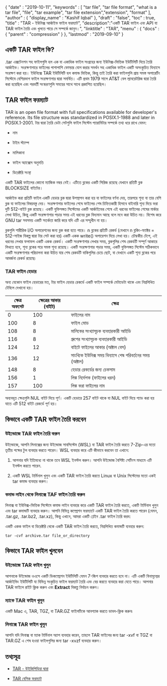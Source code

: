 {
  "date" : "2019-10-11",
  "keywords" : [ "tar file", "tar file format", "what is a tar file", "file", "tar example", "tar file extension","extension", "format" ],
  "author" : {
    "display_name" : "Kashif Iqbal"
},
  "draft" : "false",
  "toc" : true,
  "title" : "TAR - ইউনিক্স আর্কাইভ ফাইল ফরম্যাট",
  "description":"একটি TAR ফাইল এবং API যা TAR ফাইল তৈরি এবং খুলতে পারে সে সম্পর্কে জানুন।",
  "linktitle" : "TAR",
  "menu" : {
    "docs" : {
      "parent" : "compression"
}
},
  "lastmod" : "2019-09-10"
}

## একটি TAR ফাইল কি?

.tar এক্সটেনশন সহ ফাইলগুলি হল এক বা একাধিক ফাইল সংগ্রহের জন্য ইউনিক্স-ভিত্তিক ইউটিলিটি দিয়ে তৈরি আর্কাইভ। সংরক্ষণাগারে ফাইলের পাশাপাশি ফোল্ডার যোগ করার সমর্থন সহ একাধিক ফাইল একটি অসংকুচিত বিন্যাসে সংরক্ষণ করা হয়। ইউনিক্সে TAR ইউটিলিটি হল কমান্ড ভিত্তিক, কিন্তু তাই তৈরি করা ফাইলগুলি প্রায় সমস্ত অপারেটিং সিস্টেমে বেশিরভাগ ফাইল সংরক্ষণাগার দ্বারা সমর্থিত। এটি প্রথম 1979 সালে AT&T বেল ল্যাবরেটরিজ দ্বারা তৈরি করা হয়েছিল এবং পরবর্তী সংস্করণগুলি সময়ের সাথে সাথে প্রকাশিত হয়েছিল।

## TAR ফাইল ফরম্যাট

TAR is an open file format with full specifications available for developer's reference. Its file structure was standardized in POSIX.1-1988 and later in POSIX.1-2001. টার দ্বারা তৈরি ডেটা সেটগুলি ফাইল সিস্টেম প্যারামিটার সম্পর্কে তথ্য ধরে রাখে যেমন:

* নাম

* টাইম স্ট্যাম্প

* মালিকানা

* ফাইল অ্যাক্সেস অনুমতি

* ডিরেক্টরি সংস্থা


একটি TAR ফাইলের কোনো ম্যাজিক নম্বর নেই। এটিতে ব্লকের একটি সিরিজ রয়েছে যেখানে প্রতিটি ব্লক BLOCKSIZE বাইটের।

আর্কাইভ করা প্রতিটি ফাইল একটি হেডার ব্লক দ্বারা উপস্থাপন করা হয় যা ফাইলের বর্ণনা দেয়, তারপরে শূন্য বা তার বেশি ব্লক যা ফাইলের বিষয়বস্তু দেয়। সংরক্ষণাগার ফাইলের শেষে ফাইলের শেষ চিহ্নিতকারী হিসাবে বাইনারি শূন্য দিয়ে ভরা দুটি 512-বাইট ব্লক রয়েছে। একটি যুক্তিসঙ্গত সিস্টেমের একটি আর্কাইভের শেষে এই ধরনের ফাইলের শেষের মার্কার লেখা উচিত, কিন্তু একটি সংরক্ষণাগার পড়ার সময় এই ধরনের ব্লক বিদ্যমান আছে বলে মনে করা উচিত নয়। বিশেষ করে GNU tar সবসময় একটি সতর্কতা জারি করে যদি এটি এর সম্মুখীন না হয়।

ব্লকগুলি শারীরিক I/O অপারেশনের জন্য ব্লক করা হতে পারে। n ব্লকের প্রতিটি রেকর্ড (যেখানে n ব্লকিং-ফ্যাক্টর = 512-সাইজ বিকল্প দ্বারা টার সেট করা হয়) একটি একক write() অপারেশন দিয়ে লেখা হয়। চৌম্বকীয় টেপে, এই ধরনের লেখার ফলাফল একটি একক রেকর্ড। একটি সংরক্ষণাগার লেখার সময়, ব্লকগুলির শেষ রেকর্ডটি সম্পূর্ণ আকারে লিখতে হবে, শূন্য ব্লকের পরে সমস্ত শূন্য রয়েছে। একটি সংরক্ষণাগার পড়ার সময়, একটি যুক্তিসঙ্গত সিস্টেম সঠিকভাবে একটি সংরক্ষণাগার পরিচালনা করা উচিত যার শেষ রেকর্ডটি বাকিগুলির চেয়ে ছোট, বা যেখানে একটি শূন্য ব্লকের পরে আবর্জনা রেকর্ড রয়েছে৷

### TAR ফাইল হেডার

অন্য যেকোন ফাইল হেডারের মত, টার ফাইল হেডার রেকর্ডে একটি ফাইল সম্পর্কে মেটাডেটা থাকে এবং নিম্নলিখিত টেবিলে দেখানো হয়।

|ক্ষেত্র অফসেট|ক্ষেত্রের আকার (বাইট)|ক্ষেত্র
---|---|---|
|0|100|ফাইলের নাম
|100|8|ফাইল মোড
|108|8|মালিকের সংখ্যাসূচক ব্যবহারকারী আইডি
|116|8|গ্রুপের সংখ্যাসূচক ব্যবহারকারী আইডি
|124|12|বাইটে ফাইলের আকার (অক্টাল বেস)
|136|12|সাংখ্যিক ইউনিক্স সময় বিন্যাসে শেষ পরিবর্তনের সময় (অক্টাল)
|148|8|হেডার রেকর্ডের জন্য চেকসাম
|156|1|লিঙ্ক নির্দেশক (ফাইলের ধরন)
|157|100|লিঙ্ক করা ফাইলের নাম

অব্যবহৃত ক্ষেত্রগুলি NUL বাইট দিয়ে পূর্ণ। একটি হেডারে 257 বাইট থাকে যা NUL বাইট দিয়ে প্যাড করা হয় যাতে এটি 512 বাইট রেকর্ডে পূর্ণ হয়।

## কিভাবে একটি TAR ফাইল তৈরি করবেন

### উইন্ডোজে TAR ফাইল তৈরি করুন

উইন্ডোজে, আপনি লিনাক্সের জন্য উইন্ডোজ সাবসিস্টেম (WSL) বা TAR ফাইল তৈরি করতে 7-Zip-এর মতো তৃতীয় পক্ষের টুল ব্যবহার করতে পারেন। WSL ব্যবহার করে এটি কীভাবে করবেন তা এখানে:

 1. আপনার যদি ইতিমধ্যে না থাকে তবে WSL ইনস্টল করুন। আপনি উইন্ডোজ বৈশিষ্ট্য সেটিংস মাধ্যমে এটি ইনস্টল করতে পারেন.

 1. একটি WSL টার্মিনাল খুলুন এবং একটি TAR ফাইল তৈরি করতে Linux বা Unix সিস্টেমের মতো একই tar কমান্ড ব্যবহার করুন।

### কমান্ড লাইন থেকে লিনাক্সে TAF ফাইল তৈরি করুন

লিনাক্স বা ইউনিক্স-ভিত্তিক সিস্টেমে কমান্ড লাইন ব্যবহার করে একটি TAR ফাইল তৈরি করতে, একটি টার্মিনাল খুলুন এবং tar কমান্ডটি ব্যবহার করুন। আপনি বিভিন্ন কম্প্রেশন ফরম্যাটে একটি TAR ফাইল তৈরি করতে পারেন (যেমন, .tar.gz, .tar.bz2, .tar.xz), কিন্তু এখানে, আমরা একটি প্লেইন .tar ফাইল তৈরি করব:

একটি একক ফাইল বা ডিরেক্টরি থেকে একটি TAR ফাইল তৈরি করতে, নিম্নলিখিত কমান্ডটি ব্যবহার করুন:

```
tar -cvf archive.tar file_or_directory
```

## কিভাবে TAR ফাইল খুলবেন

### উইন্ডোজে TAR ফাইল খুলুন

আপনাকে উইন্ডোজ ওএসে একটি ডিকম্প্রেশন ইউটিলিটি যেমন 7-জিপ ব্যবহার করতে হবে না। এটি একটি বিনামূল্যের আর্কাইভিং ইউটিলিটি যা বিভিন্ন সংকুচিত ফাইল ফরম্যাট তৈরি এবং বের করতে ব্যবহার করা যেতে পারে। আপনার TAR ফাইলে রাইট ক্লিক করুন এবং **Extract** বিকল্প নির্বাচন করুন।

### ম্যাকে TAR ফাইল খুলুন

একটি Mac এ, TAR, TGZ, বা TAR.GZ ফাইলটিকে আনপ্যাক করতে ডাবল-ক্লিক করুন৷

### লিনাক্সে TAR ফাইল খুলুন

আপনি যদি লিনাক্স বা ম্যাক টার্মিনাল অ্যাপ ব্যবহার করেন, তাহলে TAR ফাইলের জন্য tar -xvf বা TGZ বা TAR.GZ এ শেষ হওয়া ফাইলগুলির জন্য tar -xvzf ব্যবহার করুন।

## তথ্যসূত্র ##

* [TAR - উইকিপিডিয়া দ্বারা](https://en.wikipedia.org/wiki/Tar_(computing))

* [TAR বেসিক ফরম্যাট](https://www.gnu.org/software/tar/manual/html_node/Standard.html)


